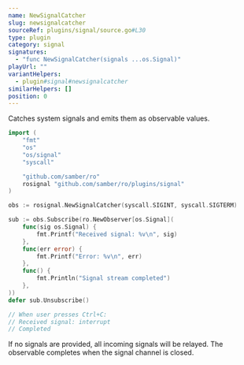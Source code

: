 ```yaml
---
name: NewSignalCatcher
slug: newsignalcatcher
sourceRef: plugins/signal/source.go#L30
type: plugin
category: signal
signatures:
  - "func NewSignalCatcher(signals ...os.Signal)"
playUrl: ""
variantHelpers:
  - plugin#signal#newsignalcatcher
similarHelpers: []
position: 0
---
```


Catches system signals and emits them as observable values.

```go
import (
    "fmt"
    "os"
    "os/signal"
    "syscall"

    "github.com/samber/ro"
    rosignal "github.com/samber/ro/plugins/signal"
)

obs := rosignal.NewSignalCatcher(syscall.SIGINT, syscall.SIGTERM)

sub := obs.Subscribe(ro.NewObserver[os.Signal](
    func(sig os.Signal) {
        fmt.Printf("Received signal: %v\n", sig)
    },
    func(err error) {
        fmt.Printf("Error: %v\n", err)
    },
    func() {
        fmt.Println("Signal stream completed")
    },
))
defer sub.Unsubscribe()

// When user presses Ctrl+C:
// Received signal: interrupt
// Completed
```

If no signals are provided, all incoming signals will be relayed. The observable completes when the signal channel is closed.